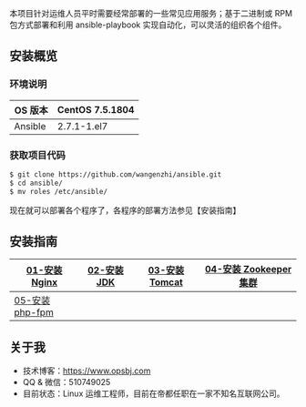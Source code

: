 本项目针对运维人员平时需要经常部署的一些常见应用服务；基于二进制或 RPM 包方式部署和利用 ansible-playbook 实现自动化，可以灵活的组织各个组件。

## 安装概览

### 环境说明

| OS 版本 | CentOS 7.5.1804 |
| --- | --- |
| Ansible  | 2.7.1-1.el7 |

### 获取项目代码

```bash
$ git clone https://github.com/wangenzhi/ansible.git
$ cd ansible/
$ mv roles /etc/ansible/
```

现在就可以部署各个程序了，各程序的部署方法参见【安装指南】

## 安装指南

| [01-安装 Nginx](https://github.com/wezlogin/ansible-roles/blob/master/docs/setup/01-install_nginx.md)  | [02-安装 JDK](https://github.com/wezlogin/ansible-roles/blob/master/docs/setup/02-install_jdk.md) | [03-安装 Tomcat](https://github.com/wezlogin/ansible-roles/blob/master/docs/setup/03-install_tomcat.md) | [04-安装 Zookeeper 集群](https://github.com/wezlogin/ansible-roles/blob/master/docs/setup/04-install_zookeeper.md)|
| --- | --- | --- | --- |
|[05-安装 php-fpm](https://github.com/wezlogin/ansible-roles/blob/master/docs/setup/05-install_php.md)|||


## 关于我

* 技术博客：https://www.opsbj.com
* QQ & 微信：510749025
* 目前状态：Linux 运维工程师，目前在帝都任职在一家不知名互联网公司。

